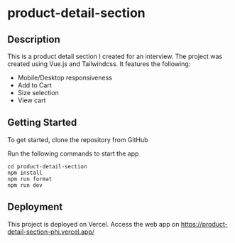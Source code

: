 # product-detail-section
## Description
This is a product detail section I created for an interview. The project was created using Vue.js and Tailwindcss.
It features the following:
- Mobile/Desktop responsiveness
- Add to Cart
- Size selection
- View cart

## Getting Started

To get started, clone the repository from GitHub

Run the following commands to start the app

```
cd product-detail-section
npm install
npm run format
npm run dev
```

## Deployment

This project is deployed on Vercel.
Access the web app on https://product-detail-section-phi.vercel.app/
